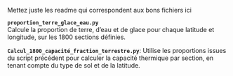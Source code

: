 Mettez juste les readme qui correspondent aux bons fichiers ici



**`proportion_terre_glace_eau.py`**  
Calcule la proportion de terre, d’eau et de glace pour chaque latitude et longitude, sur les 1800 sections définies.

**`Calcul_1800_capacité_fraction_terrestre.py`**: Utilise les proportions issues du script précédent pour calculer la capacité thermique par section, en tenant compte du type de sol et de la latitude.
